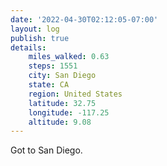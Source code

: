 ```yaml
---
date: '2022-04-30T02:12:05-07:00'
layout: log
publish: true
details:
    miles_walked: 0.63
    steps: 1551
    city: San Diego
    state: CA
    region: United States
    latitude: 32.75
    longitude: -117.25
    altitude: 9.08
---
```

Got to San Diego. 
